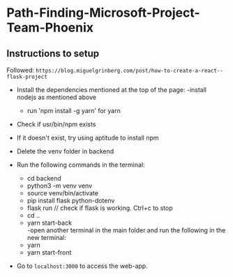 # Path-Finding-Microsoft-Project-Team-Phoenix

## Instructions to setup
Followed: `https://blog.miguelgrinberg.com/post/how-to-create-a-react--flask-project`

- Install the dependencies mentioned at the top of the page:
  -install nodejs as mentioned above
  - run 'npm install -g yarn' for yarn
- Check if usr/bin/npm exists
- If it doesn't exist, try using aptitude to install npm
- Delete the venv folder in backend
- Run the following commands in the terminal:
  - cd backend
  - python3 -m venv venv
  - source venv/bin/activate
  - pip install flask python-dotenv
  - flask run // check if flask is working. Ctrl+c to stop
  - cd ..
  - yarn start-back <br>
-open another terminal in the main folder and run the following in the new terminal:
  - yarn
  - yarn start-front

- Go to `localhost:3000` to access the web-app.
